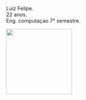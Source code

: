 Luiz Felipe. <br/>
22 anos.<br/>
Eng. computaçao 7° semestre.



<img height="180em" src="https://github-readme-stats.vercel.app/api/top-langs/?username=felipexn&theme=radical&layout=compact" />
